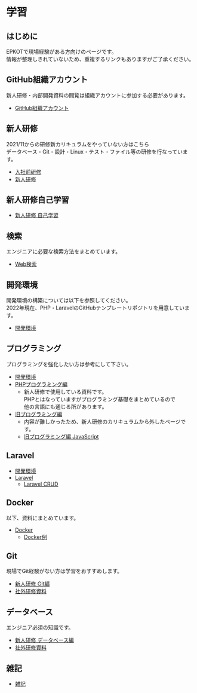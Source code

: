 # 学習

## はじめに

EPKOTで現場経験がある方向けのページです。  
情報が整理しきれていないため、重複するリンクもありますがご了承ください。

## GitHub組織アカウント

新人研修・内部開発資料の閲覧は組織アカウントに参加する必要があります。

- [GitHub組織アカウント](./../github/index.md)

## 新人研修

2021/11からの研修新カリキュラムをやっていない方はこちら  
データベース・Git・設計・Linux・テスト・ファイル等の研修を行なっています。

- [入社前研修](./../public/t/index.md)
- [新人研修](./../training/curriculum/index.md)

## 新人研修自己学習

- [新人研修 自己学習](./../self-learning/index.md)

## 検索

エンジニアに必要な検索方法をまとめています。

- [Web検索](./../notes/websearch/index.md)

## 開発環境

開発環境の構築については以下を参照してください。  
2022年現在、PHP・LaravelのGitHubテンプレートリポジトリを用意しています。

- [開発環境](./../environments/index.md)

## プログラミング

プログラミングを強化したい方は参考にして下さい。

- [開発環境](./../environments/index.md)
- [PHPプログラミング編](./../public/t/php/index.md)
  - 新人研修で使用している資料です。  
    PHPとはなっていますがプログラミング基礎をまとめているので  
    他の言語にも通じる所があります。
- [旧プログラミング編](./../training/programming/index.md)
  - 内容が難しかったため、新人研修のカリキュラムから外したページです。
  - [旧プログラミング編 JavaScript](./../training/programming/js/index.md)

## Laravel

- [開発環境](./../environments/index.md)
- [Laravel](./../training/laravel/index.md)
  - [Laravel CRUD](./../training/laravel/crud/index.md)

## Docker

以下、資料にまとめています。

- [Docker](./../training/docker/index.md)
  - [Docker例](./../training/docker/example/index.md)

## Git

現場でGit経験がない方は学習をおすすめします。

- [新人研修 Git編](./../training/git/index.md)
- [社外研修資料](./../self-learning/deep/index.md#社外研修)

## データベース

エンジニア必須の知識です。

- [新人研修 データベース編](./../public/t/database/index.md)
- [社外研修資料](./../self-learning/deep/index.md#社外研修)

## 雑記

- [雑記](./../notes/index.md)
